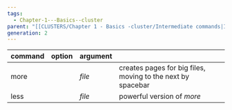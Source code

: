 ```yaml
---
tags:
  - Chapter-1---Basics--cluster
parent: "[[CLUSTERS/Chapter 1 - Basics -cluster/Intermediate commands|Intermediate commands]]"
generation: 2
---
```


| command | option | argument |                                                             |
| :------ | :----- | -------- | :---------------------------------------------------------- |
| more    |        | *file*   | creates pages for big files, moving to the next by spacebar |
| less    |        | *file*   | powerful version of *more*                                  |

